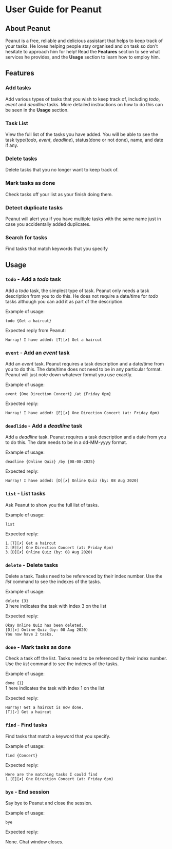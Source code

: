 # User Guide for Peanut

## About Peanut
Peanut is a free, reliable and delicious assistant that helps to keep track of
your tasks. He loves helping people stay organised and on task so don't 
hesitate to approach him for help! Read the **Features** section to see what
services he provides, and the **Usage** section to learn how to employ him. 

## Features 

### Add tasks 
Add various types of tasks that you wish to keep track of, including
*todo*, *event* and *deadline* tasks. More detailed instructions on how to 
do this can be seen in the **Usage** section.
### Task List
View the full list of the tasks you have added. You will be able to see
the task type(*todo*, *event*, *deadline*), status(done or not done), name, and date if any.
### Delete tasks
Delete tasks that you no longer want to keep track of.
### Mark tasks as done
Check tasks off your list as your finish doing them. 
### Detect duplicate tasks
Peanut will alert you if you have multiple tasks with the same name
just in case you accidentally added duplicates.
### Search for tasks
Find tasks that match keywords that you specify


## Usage

### `todo` - Add a *todo* task

Add a *todo* task, the simplest type of task. Peanut only needs
a task description from you to do this. He does not require a date/time for 
*todo* tasks although you can add it as part of the description.

Example of usage: 

`todo {Get a haircut}`

Expected reply from Peanut:

`Hurray! I have added: [T][✗] Get a haircut`

### `event` - Add an *event* task

Add an *event* task. Peanut requires a task description and a date/time
from you to do this. The date/time does not need to be in any
particular format. Peanut will just note down whatever format you use exactly.

Example of usage: 

`event {One Direction Concert} /at {Friday 6pm}`

Expected reply:

`Hurray! I have added: [E][✗] One Direction Concert (at: Friday 6pm)`

### `deadlide` - Add a *deadline* task

Add a *deadline* task. Peanut requires a task description and a date
from you to do this. The date needs to be in a dd-MM-yyyy format. 

Example of usage: 

`deadline {Online Quiz} /by {08-08-2025}`

Expected reply:

`Hurray! I have added: [D][✗] Online Quiz (by: 08 Aug 2020)`

### `list` - List tasks

Ask Peanut to show you the full list of tasks. 

Example of usage: 

`list`

Expected reply:

`1.[T][✗] Get a haircut` \
`2.[E][✗] One Direction Concert (at: Friday 6pm)`\
`3.[D][✗] Online Quiz (by: 08 Aug 2020)`

### `delete` - Delete tasks

Delete a task. Tasks need to be referenced by their index 
number. Use the *list* command to see the indexes of the tasks. 

Example of usage: 

`delete {3}`\
3 here indicates the task with index 3 on the list

Expected reply:

`Okay Online Quiz has been deleted.` \
`[D][✗] Online Quiz (by: 08 Aug 2020)`\
`You now have 2 tasks.`

### `done` - Mark tasks as done

Check a task off the list. Tasks need to be referenced by their index 
number. Use the *list* command to see the indexes of the tasks. 

Example of usage: 

`done {1}`\
1 here indicates the task with index 1 on the list

Expected reply:

`Hurray! Get a haircut is now done.` \
`[T][✓] Get a haircut`

### `find` - Find tasks

Find tasks that match a keyword that you specify.

Example of usage: 

`find {Concert}`

Expected reply:

`Here are the matching tasks I could find` \
`1.[E][✗] One Direction Concert (at: Friday 6pm)`

### `bye` - End session

Say bye to Peanut and close the session.

Example of usage: 

`bye`

Expected reply:

None. Chat window closes.